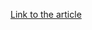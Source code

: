 [Link to the article](https://www.mcafee.com/enterprise/en-us/assets/reports/rp-ryuk-ransomware-targeting-webservers.pdf)
